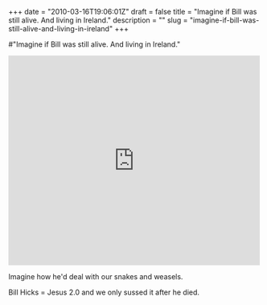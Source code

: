 +++
date = "2010-03-16T19:06:01Z"
draft = false
title = "Imagine if Bill was still alive. And living in Ireland."
description = ""
slug = "imagine-if-bill-was-still-alive-and-living-in-ireland"
+++

#"Imagine if Bill was still alive. And living in Ireland."


 <p><iframe src="http://www.youtube.com/embed/GaUvt81gH9c?wmode=transparent" allowfullscreen frameborder="0" height="417" width="500"></iframe></p>
<p>Imagine how he'd deal with our snakes and weasels.</p>
<p>Bill Hicks = Jesus 2.0 and we only sussed it after he died.</p>
<p>&nbsp;</p>
<p>&nbsp;</p>
 